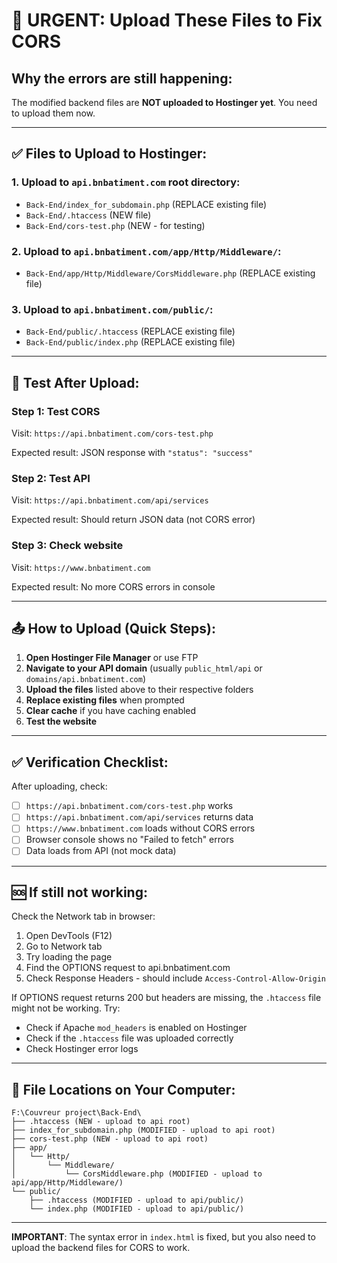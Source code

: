 # 🔴 URGENT: Upload These Files to Fix CORS

## Why the errors are still happening:
The modified backend files are **NOT uploaded to Hostinger yet**. You need to upload them now.

---

## ✅ Files to Upload to Hostinger:

### 1. Upload to `api.bnbatiment.com` root directory:
- `Back-End/index_for_subdomain.php` (REPLACE existing file)
- `Back-End/.htaccess` (NEW file)
- `Back-End/cors-test.php` (NEW - for testing)

### 2. Upload to `api.bnbatiment.com/app/Http/Middleware/`:
- `Back-End/app/Http/Middleware/CorsMiddleware.php` (REPLACE existing file)

### 3. Upload to `api.bnbatiment.com/public/`:
- `Back-End/public/.htaccess` (REPLACE existing file)
- `Back-End/public/index.php` (REPLACE existing file)

---

## 🧪 Test After Upload:

### Step 1: Test CORS
Visit: `https://api.bnbatiment.com/cors-test.php`

Expected result: JSON response with `"status": "success"`

### Step 2: Test API
Visit: `https://api.bnbatiment.com/api/services`

Expected result: Should return JSON data (not CORS error)

### Step 3: Check website
Visit: `https://www.bnbatiment.com`

Expected result: No more CORS errors in console

---

## 📤 How to Upload (Quick Steps):

1. **Open Hostinger File Manager** or use FTP
2. **Navigate to your API domain** (usually `public_html/api` or `domains/api.bnbatiment.com`)
3. **Upload the files** listed above to their respective folders
4. **Replace existing files** when prompted
5. **Clear cache** if you have caching enabled
6. **Test the website**

---

## ✅ Verification Checklist:

After uploading, check:
- [ ] `https://api.bnbatiment.com/cors-test.php` works
- [ ] `https://api.bnbatiment.com/api/services` returns data
- [ ] `https://www.bnbatiment.com` loads without CORS errors
- [ ] Browser console shows no "Failed to fetch" errors
- [ ] Data loads from API (not mock data)

---

## 🆘 If still not working:

Check the Network tab in browser:
1. Open DevTools (F12)
2. Go to Network tab
3. Try loading the page
4. Find the OPTIONS request to api.bnbatiment.com
5. Check Response Headers - should include `Access-Control-Allow-Origin`

If OPTIONS request returns 200 but headers are missing, the `.htaccess` file might not be working. Try:
- Check if Apache `mod_headers` is enabled on Hostinger
- Check if the `.htaccess` file was uploaded correctly
- Check Hostinger error logs

---

## 📁 File Locations on Your Computer:

```
F:\Couvreur project\Back-End\
├── .htaccess (NEW - upload to api root)
├── index_for_subdomain.php (MODIFIED - upload to api root)
├── cors-test.php (NEW - upload to api root)
├── app/
│   └── Http/
│       └── Middleware/
│           └── CorsMiddleware.php (MODIFIED - upload to api/app/Http/Middleware/)
└── public/
    ├── .htaccess (MODIFIED - upload to api/public/)
    └── index.php (MODIFIED - upload to api/public/)
```

---

**IMPORTANT**: The syntax error in `index.html` is fixed, but you also need to upload the backend files for CORS to work.


